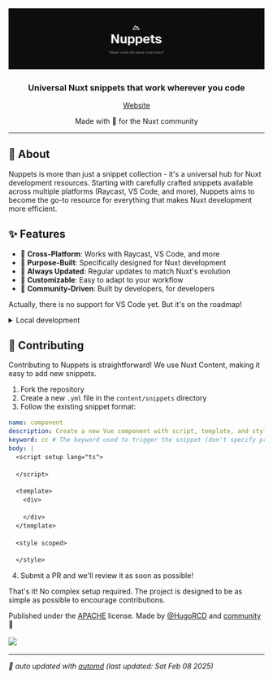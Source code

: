 <div align="center">
<img src="public/banner.png" alt="Nuppets - Universal Nuxt Snippets" />

### Universal Nuxt snippets that work wherever you code

[Website](https://nuppets.dev)

<div align="center">
Made with 💚 for the Nuxt community
</div>

---

</div>

## 🚀 About

Nuppets is more than just a snippet collection - it's a universal hub for Nuxt development resources. Starting with carefully crafted snippets available across multiple platforms (Raycast, VS Code, and more), Nuppets aims to become the go-to resource for everything that makes Nuxt development more efficient.

## ✨ Features

- 📱 **Cross-Platform**: Works with Raycast, VS Code, and more
- 🎯 **Purpose-Built**: Specifically designed for Nuxt development
- 🔄 **Always Updated**: Regular updates to match Nuxt's evolution
- 🎨 **Customizable**: Easy to adapt to your workflow
- 🤝 **Community-Driven**: Built by developers, for developers

Actually, there is no support for VS Code yet. But it's on the roadmap!

<!-- automd:fetch url="gh:hugorcd/markdown/main/src/local_development_dev.md" -->

<details>
  <summary>Local development</summary>

- Clone this repository
- Install latest LTS version of [Node.js](https://nodejs.org/en/)
- Enable [Corepack](https://github.com/nodejs/corepack) using `corepack enable`
- Install dependencies using `bun install`
- Start development server using `bun dev`
- Open [http://localhost:3000](http://localhost:3000) in your browser

</details>

<!-- /automd -->

## 🤝 Contributing

Contributing to Nuppets is straightforward! We use Nuxt Content, making it easy to add new snippets.
1.	Fork the repository
2.	Create a new `.yml` file in the `content/snippets` directory
3.	Follow the existing snippet format:
```yml
name: component
description: Create a new Vue component with script, template, and style
keyword: cc # The keyword used to trigger the snippet (don't specify prefix or suffix)
body: |
  <script setup lang="ts">
  
  </script>

  <template>
    <div>
      
    </div>
  </template>

  <style scoped>
  
  </style>
```
4.	Submit a PR and we'll review it as soon as possible!

That's it! No complex setup required. The project is designed to be as simple as possible to encourage contributions.

<!-- automd:contributors license=Apache author=HugoRCD github="hugorcd/nuppets" -->

Published under the [APACHE](https://github.com/hugorcd/nuppets/blob/main/LICENSE) license.
Made by [@HugoRCD](https://github.com/HugoRCD) and [community](https://github.com/hugorcd/nuppets/graphs/contributors) 💛
<br><br>
<a href="https://github.com/hugorcd/nuppets/graphs/contributors">
<img src="https://contrib.rocks/image?repo=hugorcd/nuppets" />
</a>

<!-- /automd -->

<!-- automd:with-automd lastUpdate -->

---

_🤖 auto updated with [automd](https://automd.unjs.io) (last updated: Sat Feb 08 2025)_

<!-- /automd -->
